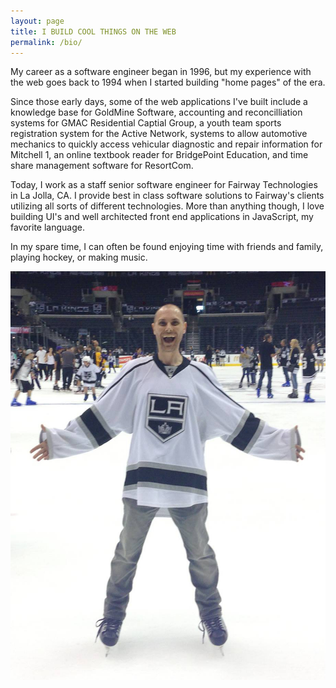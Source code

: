 ```yaml
---
layout: page
title: I BUILD COOL THINGS ON THE WEB
permalink: /bio/
---
```


My career as a software engineer began in 1996, but my experience with the web goes back to 1994 when I started building "home pages" of the era.

Since those early days, some of the web applications I've built include a knowledge base for GoldMine Software, accounting and reconcilliation systems for GMAC Residential Captial Group, a youth team sports registration system for the Active Network, systems to allow automotive mechanics to quickly access vehicular diagnostic and repair information for Mitchell 1, an online textbook reader for BridgePoint Education, and time share management software for ResortCom.

Today, I work as a staff senior software engineer for Fairway Technologies in La Jolla, CA. I provide best in class software solutions to Fairway's clients utilizing all sorts of different technologies. More than anything though, I love building UI's and well architected front end applications in JavaScript, my favorite language.

In my spare time, I can often be found enjoying time with friends and family, playing hockey, or making music.

<div class="me">
  <img src="/images/me.jpg" />
</div>
